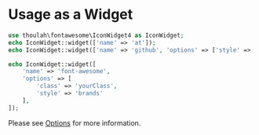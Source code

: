# Usage as a Widget

```php
use thoulah\fontawesome\IconWidget4 as IconWidget;
echo IconWidget::widget(['name' => 'at']);
echo IconWidget::widget(['name' => 'github', 'options' => ['style' => 'brands', 'fill' => '#003865']]);

echo IconWidget::widget([
	'name' => 'font-awesome',
	'options' => [
		'class' => 'yourClass',
		'style' => 'brands'
	],
]);
```

Please see [Options](options.md) for more information.

